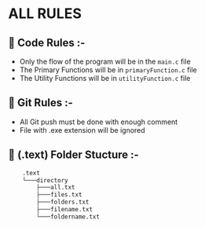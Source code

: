 
# ALL RULES

## 📢 Code Rules :-

- Only the flow of the program will be in the `main.c` file
- The Primary Functions will be in `primaryFunction.c` file
- The Utility Functions will be in `utilityFunction.c` file

## 📢 Git Rules :-

- All Git push must be done with enough comment
- File with .exe extension will be ignored

## 📢 (.text) Folder Stucture :-

```bash
    .text
    └───directory
        ├───all.txt
        ├───files.txt
        ├───folders.txt
        ├───filename.txt
        └───foldername.txt
```

<!--
The term directory refers to the way a structured list of document files and folders are stored on the computer.

Directory (computing) - Wikipedia https://en.wikipedia.org › wiki › Directory_(computing)
 -->

<!--    Folder Structer Demo
```
E:.
├───first Folder
│   ├───a
│   └───b
│       ├───ba
│       └───bb
├───second Folder
│   ├───a
│   ├───b
│   ├───c
│   ├───d
│   └───e
└───third Folder   
    └───a
        ├───aa     
        ├───ab     
        └───ac     
            ├───aca
            └───acb
```
->
